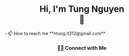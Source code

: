 <h1 align="center">Hi, I'm Tung Nguyen <div class="hi">👋</div></h1>
- 📫 How to reach me **ntung.it312@gmail.com**
<h3 align="center"> 🤝🏻 Connect with Me </h3>
